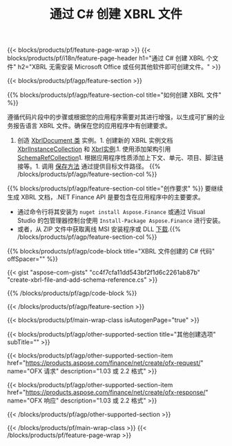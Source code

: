 ﻿---
title: 通过 C# 创建 XBRL 文件
description: XBRL 文件创建的示例代码。使用 API 示例代码在基于 .NET 的应用程序中生成批处理 XBRL 文件。 
url: /zh/net/create/xbrl/
family: finance
platformtag: net
feature: create
informat: XBRL
outformat: 
otherformats: 
---
{{< blocks/products/pf/feature-page-wrap >}}
{{< blocks/products/pf/i18n/feature-page-header h1="通过 C# 创建 XBRL 个文件" h2="XBRL 无需安装 Microsoft Office 或任何其他软件即可创建文件。" >}}

{{< blocks/products/pf/agp/feature-section >}}

{{% blocks/products/pf/agp/feature-section-col title="如何创建 XBRL 文件" %}}

遵循代码片段中的步骤或根据您的应用程序需要对其进行增强，以生成可扩展的业务报告语言 XBRL 文件。确保在您的应用程序中有创建要求。

1. 创造 [XbrlDocument 类](https://apireference.aspose.com/finance/net/aspose.finance.xbrl/xbrldocument) 实例。1. 创建新的 XBRL 实例文档 [XbrlInstanceCollection](https://apireference.aspose.com/finance/net/aspose.finance.xbrl/xbrlinstancecollection) 和 [Xbrl实例](https://apireference.aspose.com/finance/net/aspose.finance.xbrl/xbrlinstance).1. 使用添加架构引用 [SchemaRefCollection](https://apireference.aspose.com/finance/net/aspose.finance.xbrl/schemarefcollection)1. 根据应用程序性质添加上下文、单元、项目、脚注链接等。1. 调用 [保存方法](https://apireference.aspose.com/finance/net/aspose.finance.xbrl.xbrldocument/save/methods/1) 通过提供目标文件路径。
{{% /blocks/products/pf/agp/feature-section-col %}}

{{% blocks/products/pf/agp/feature-section-col title="创作要求" %}}
要继续生成 XBRL 文档，.NET Finance API 是要包含在应用程序中的主要要求。 
- 通过命令行将其安装为 ```nuget install Aspose.Finance``` 或通过 Visual Studio 的包管理器控制台使用 ```Install-Package Aspose.Finance``` 进行安装。
- 或者，从 ZIP 文件中获取离线 MSI 安装程序或 DLL [下载](https://downloads.aspose.com/finance/net).{{% /blocks/products/pf/agp/feature-section-col %}}

{{% blocks/products/pf/agp/code-block title="XBRL 文件创建的 C# 代码" offSpacer="" %}}

{{< gist "aspose-com-gists" "cc4f7cfa11dd543bf2f1d6c2261ab87b" "create-xbrl-file-and-add-schema-reference.cs" >}}

{{% /blocks/products/pf/agp/code-block %}}

{{< /blocks/products/pf/agp/feature-section >}}

{{< blocks/products/pf/main-wrap-class isAutogenPage="true" >}}

{{< blocks/products/pf/agp/other-supported-section title="其他创建选项" subTitle="" >}}

{{< blocks/products/pf/agp/other-supported-section-item href="https://products.aspose.com/finance/net/create/ofx-request/" name="OFX 请求" description="1.03 或 2.2 格式" >}}

{{< blocks/products/pf/agp/other-supported-section-item href="https://products.aspose.com/finance/net/create/ofx-response/" name="OFX 响应" description="1.03 或 2.2 格式" >}}

{{< /blocks/products/pf/agp/other-supported-section >}}

{{< /blocks/products/pf/main-wrap-class >}}
{{< /blocks/products/pf/feature-page-wrap >}}